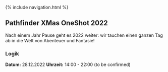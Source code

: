 {% include navigation.html %}

## Pathfinder XMas OneShot 2022

Nach einem Jahr Pause geht es 2022 weiter: wir tauchen einen ganzen Tag ab in die Welt von Abenteuer und Fantasie!

### Logik

**Datum:** 28.12.2022 
**Uhrzeit:** 14:00 - 22:00 (to be confirmed) 

